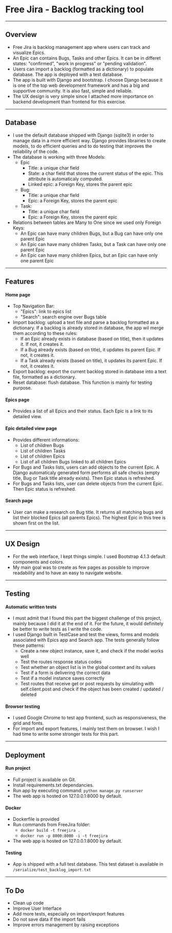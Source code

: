 # Free Jira - Backlog tracking tool

---

## Overview
 - Free Jira is backlog management app where users can track and visualize Epics.
 - An Epic can contains Bugs, Tasks and other Epics. It can be in differet states: "confirmed", "work in progress" or "pending validation".
 - Users can import a backlog (formatted as a dictionary) to populate database. The app is deployed with a test database.
 - The app is built with Django and bootstrap. I choose Django because it is one of the top web development framework and has a big and supportive community. It is also fast, simple and reliable.
 - The UX design is very simple since I attached more importance on backend development than frontend for this exercise.
 
 ---

## Database
 - I use the default database shipped with Django (sqlite3) in order to manage data in a more efficient way. Django provides librairies to create models, to do efficient queries and to do testing that improves the reliability of the code.
 - The database is working with three Models:
	- Epic
		- Title: a unique char field
		- State: a char field that stores the current status of the epic. This attribute is automaticaly computed. 
		- Linked epic: a Foreign Key, stores the parent epic
	- Bug:
		- Title: a unique char field
		- Epic: a Foreign Key, stores the parent epic
	- Task:
		- Title: a unique char field
		- Epic: a Foreign Key, stores the parent epic
 - Relations between tables are Many to One since we used only Foreign Keys:
	- An Epic can have many children Bugs, but a Bug can have only one parent Epic
	- An Epic can have many children Tasks, but a Task can have only one parent Epic
	- An Epic can have many children Epics, but an Epic can have only one parent Epic

 ---

## Features

#### Home page
 - Top Navigation Bar:
	- "Epics": link to epics list
	- "Search": search engine over Bugs table
 - Import backlog: upload a text file and parse a backlog formatted as a dictionary. If a backlog is already stored in database, the app wil merge them according to these rules:
	- If an Epic already exists in database (based on title), then it updates it. If not, it creates it.
	- If a Bug already exists (based on title), it updates its parent Epic. If not, it creates it.
	- If a Task already exists (based on title), it updates its parent Epic. If not, it creates it.
 - Export backlog: export the current backlog stored in database into a text file, formatted as a dictionary.
 - Reset database: flush database. This function is mainly for testing purpose.

#### Epics page
 - Provides a list of all Epics and their status. Each Epic is a link to its detailed view.

#### Epic detailed view page
 - Provides different informations:
	- List of children Bugs
	- List of children Tasks
	- List of children Epics
	- List of all children Bugs linked to all children Epics
 - For Bugs and Tasks lists, users can add objects to the current Epic. A Django automaticaly generated form performs all safe checks (empty title, Bug or Task title already exists). Then Epic status is refreshed.
 - For Bugs and Tasks lists, user can delete objects from the current Epic. Then Epic status is refreshed.

#### Search page
 - User can make a research on Bug title. It returns all matching bugs and list their blocked Epics (all parents Epics). The highest Epic in this tree is shown first on the list.

---

## UX Design
 - For the web interface, I kept things simple. I used Bootstrap 4.1.3 default components and colors.
 - My main goal was to create as few pages as possible to improve readability and to have an easy to navigate website.

---

## Testing

#### Automatic written tests
 - I must admit that I found this part the biggest challenge of this project, mainly because I did it at the end of it. For the future, it would definitely be better to write tests as I write the code.
 - I used Django built in TestCase and test the views, forms and models associated with Epics app and Search app. The tests generally follow these patterns:
	- Create a new object instance, save it, and check if the model works well
	- Test the routes response status codes
	- Test whether an object list is in the global context and its values
	- Test if a form is delivering the correct data
	- Test if a model instance saves correctly
	- Test routes that receive get or post requests by simulating with self.client.post and check if the object has been created / updated / deleted

#### Browser testing
 - I used Google Chrome to test app frontend, such as responsiveness, the grid and fonts.
 - For import and export features, I mainly test them on browser. I wish I had time to write some stronger tests for this part.

---

## Deployment

#### Run project
 - Full project is available on Git.
 - Install requirements.txt dependancies.
 - Run app by executing command: `python manage.py runserver`
 - The web app is hosted on 127.0.0.1:8000 by default.

#### Docker
 - Dockerfile is provided
 - Run commands from FreeJira folder:
	- `docker build -t freejira .`
	- `docker run -p 8000:8000 -i -t freejira`
 - The web app is hosted on 127.0.0.1:8000 by default.

#### Testing
 - App is shipped with a full test database. This test dataset is available in `/serialize/test_backlog_import.txt`

---

## To Do
 - Clean up code
 - Improve User Interface
 - Add more tests, especially on import/export features
 - Do not save data if the import fails
 - Improve errors management by raising exceptions




